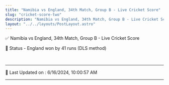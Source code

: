 ```yaml
---
title: "Namibia vs England, 34th Match, Group B - Live Cricket Score"
slug: "cricket-score-two"
description: "Namibia vs England, 34th Match, Group B - Live Cricket Score - England won by 41 runs (DLS method)."
layout: "../../layouts/PostLayout.astro"
--- 
```


✅ Namibia vs England, 34th Match, Group B - Live Cricket Score

📑 Status - England won by 41 runs (DLS method)

<br />

***

📝 Last Updated on : 6/16/2024, 10:00:57 AM

***

